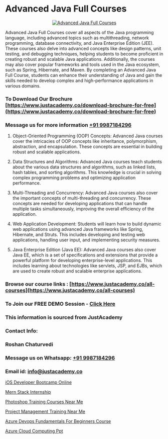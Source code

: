 # Advanced Java Full Courses

<p align="center">
  <a href="https://justacademy.co/course-detail/core-java-training">
    <img src="https://justacademy.co/storage2/course_image/1677245426_course_image.webp" alt="Advanced Java Full Courses">
  </a>
</p>


Advanced Java Full Courses cover all aspects of the Java programming language, including advanced topics such as multithreading, network programming, database connectivity, and Java Enterprise Edition (JEE). These courses also delve into advanced concepts like design patterns, unit testing, and debugging techniques, helping students to become proficient in creating robust and scalable Java applications. Additionally, the courses may also cover popular frameworks and tools used in the Java ecosystem, such as Spring, Hibernate, and Maven. By completing an Advanced Java Full Course, students can enhance their understanding of Java and gain the skills needed to develop complex and high-performance applications in various domains.
### To Download Our Brochure [https://www.justacademy.co/download-brochure-for-free](https://www.justacademy.co/download-brochure-for-free)
### Message us for more information [+91 9987184296](https://api.whatsapp.com/send?phone=919987184296)
1) Object-Oriented Programming (OOP) Concepts: Advanced Java courses cover the intricacies of OOP concepts like inheritance, polymorphism, abstraction, and encapsulation. These concepts are essential in building robust and scalable applications.

2) Data Structures and Algorithms: Advanced Java courses teach students about the various data structures and algorithms, such as linked lists, hash tables, and sorting algorithms. This knowledge is crucial in solving complex programming problems and optimizing application performance.

3) Multi-Threading and Concurrency: Advanced Java courses also cover the important concepts of multi-threading and concurrency. These concepts are needed for developing applications that can handle multiple tasks simultaneously, improving the overall efficiency of the application.

4) Web Application Development: Students will learn how to build dynamic web applications using advanced Java frameworks like Spring, Hibernate, and Struts. This includes developing and testing web applications, handling user input, and implementing security measures.

5) Java Enterprise Edition (Java EE): Advanced Java courses also cover Java EE, which is a set of specifications and extensions that provide a powerful platform for developing enterprise-level applications. This includes learning about technologies like servlets, JSP, and EJBs, which are used to create robust and scalable enterprise applications.

### Browse our course links : [https://www.justacademy.co/all-courses](https://www.justacademy.co/all-courses) 
### To Join our FREE DEMO Session - [Click Here](https://www.justacademy.co/register-for-course-demo)


### This information is sourced from JustAcademy
### Contact Info:
### Roshan Chaturvedi
### Message us on Whatsapp: [+91 9987184296](https://api.whatsapp.com/send?phone=919987184296)
### Email id: [info@justacademy.co](mailto:info@justacademy.co)
                
[iOS Developer Bootcamp Online](0)

[Mern Stack Internship](https://www.linkedin.com/pulse/mern-stack-internship-justacademy-coimbatore-g8roc/)

[Photoshop Training Courses Near Me](https://medium.com/@ranemanish460/photoshop-training-courses-near-me-24060bc6d70f)

[Project Management Training Near Me](https://medium.com/@namusn/project-management-training-near-me-b4b4affb798e)

[Azure Devops Fundamentals For Beginners Course](https://justacademyin.github.io/justacademy/azure-devops-fundamentals-for-beginners-course)

[Azure Cloud Computing Ppt](https://justacademyin.github.io/justacademy/azure-cloud-computing-ppt)

